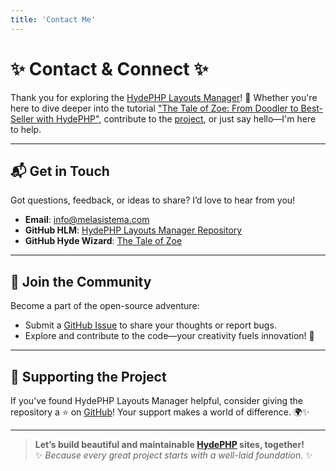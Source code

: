 ```yaml
---
title: 'Contact Me'
---
```


# ✨ **Contact & Connect** ✨

Thank you for exploring the [HydePHP Layouts Manager](https://github.com/melasistema/hydephp-layouts-manager)! 🌟 Whether you're here to dive deeper into the tutorial ["The Tale of Zoe: From Doodler to Best-Seller with HydePHP"](https://hydephp.melasistema.com/posts/the-tale-of-zoe-from-doodler-to-best-seller-with-hyde-php.html), contribute to the [project](https://github.com/melasistema/hydephp-layouts-manager), or just say hello—I'm here to help.

---

## **📬 Get in Touch**

Got questions, feedback, or ideas to share? I’d love to hear from you!

- **Email**: [info@melasistema.com](mailto:info@melasistema.com)
- **GitHub HLM**: [HydePHP Layouts Manager Repository](https://github.com/melasistema/hydephp-layouts-manager)
- **GitHub Hyde Wizard**: [The Tale of Zoe](https://github.com/melasistema/hyde-wizard)

---

## **🌟 Join the Community**

Become a part of the open-source adventure:

- Submit a [GitHub Issue](https://github.com/melasistema/hydephp-layouts-manager/issues) to share your thoughts or report bugs.
- Explore and contribute to the code—your creativity fuels innovation! 🚀

---

## **💖 Supporting the Project**

If you’ve found HydePHP Layouts Manager helpful, consider giving the repository a ⭐ on [GitHub](https://github.com/melasistema/hydephp-layouts-manager)! Your support makes a world of difference. 🌍✨

---

> **Let’s build beautiful and maintainable [HydePHP](https://hydephp.com) sites, together!**  
> ✨ *Because every great project starts with a well-laid foundation.* ✨


